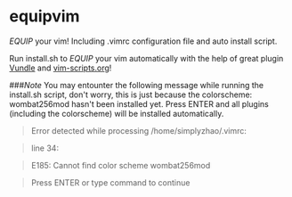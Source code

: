 equipvim
========

*EQUIP* your vim! Including .vimrc configuration file and auto install script.

Run install.sh to *EQUIP* your vim automatically with the help of great plugin [Vundle](https://github.com/gmarik/vundle "Vundle") and [vim-scripts.org](vim-scripts.org "vim-scripts.org")!

###*Note*
You may entounter the following message while running the install.sh script, don't worry, this is just because the 
colorscheme: wombat256mod hasn't been installed yet. Press ENTER and all plugins (including the colorscheme) will be
installed automatically.


>Error detected while processing /home/simplyzhao/.vimrc:

>line   34:

>E185: Cannot find color scheme wombat256mod

>Press ENTER or type command to continue
